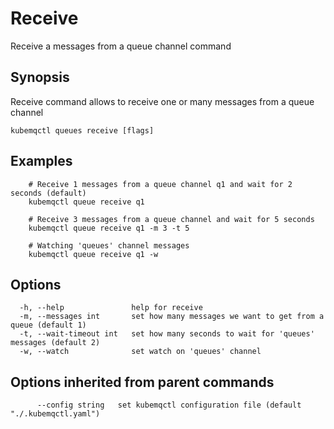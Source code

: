 # Receive

Receive a messages from a queue channel command

## Synopsis

Receive command allows to receive one or many messages from a queue channel

```text
kubemqctl queues receive [flags]
```

## Examples

```text
    # Receive 1 messages from a queue channel q1 and wait for 2 seconds (default)
    kubemqctl queue receive q1

    # Receive 3 messages from a queue channel and wait for 5 seconds
    kubemqctl queue receive q1 -m 3 -t 5

    # Watching 'queues' channel messages
    kubemqctl queue receive q1 -w
```

## Options

```text
  -h, --help               help for receive
  -m, --messages int       set how many messages we want to get from a queue (default 1)
  -t, --wait-timeout int   set how many seconds to wait for 'queues' messages (default 2)
  -w, --watch              set watch on 'queues' channel
```

## Options inherited from parent commands

```text
      --config string   set kubemqctl configuration file (default "./.kubemqctl.yaml")
```


